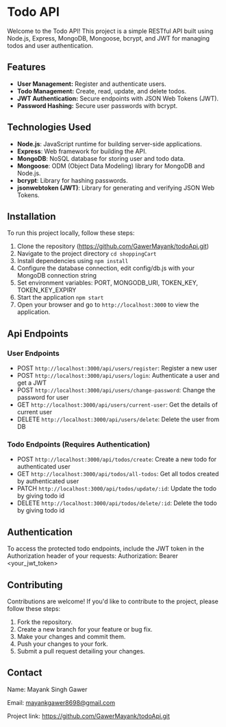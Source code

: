 # Todo API

Welcome to the Todo API! This project is a simple RESTful API built using Node.js, Express, MongoDB, Mongoose, bcrypt, and JWT for managing todos and user authentication.

## Features

- **User Management:** Register and authenticate users.
- **Todo Management:** Create, read, update, and delete todos.
- **JWT Authentication:** Secure endpoints with JSON Web Tokens (JWT).
- **Password Hashing:** Secure user passwords with bcrypt.

## Technologies Used

- **Node.js**: JavaScript runtime for building server-side applications.
- **Express**: Web framework for building the API.
- **MongoDB**: NoSQL database for storing user and todo data.
- **Mongoose**: ODM (Object Data Modeling) library for MongoDB and Node.js.
- **bcrypt**: Library for hashing passwords.
- **jsonwebtoken (JWT)**: Library for generating and verifying JSON Web Tokens.

## Installation

To run this project locally, follow these steps:

1. Clone the repository (https://github.com/GawerMayank/todoApi.git)
2. Navigate to the project directory `cd shoppingCart`
3. Install dependencies using `npm install`
4. Configure the database connection, edit config/db.js with your MongoDB connection string
5. Set environment variables: PORT, MONGODB_URI, TOKEN_KEY, TOKEN_KEY_EXPIRY
6. Start the application `npm start`
7. Open your browser and go to `http://localhost:3000` to view the application.

## Api Endpoints

### User Endpoints
- POST `http://localhost:3000/api/users/register`: Register a new user
- POST `http://localhost:3000/api/users/login`: Authenticate a user and get a JWT
- POST `http://localhost:3000/api/users/change-password`: Change the password for user
- GET `http://localhost:3000/api/users/current-user`: Get the details of current user
- DELETE `http://localhost:3000/api/users/delete`: Delete the user from DB

### Todo Endpoints (Requires Authentication)
- POST `http://localhost:3000/api/todos/create`: Create a new todo for authenticated user
- GET `http://localhost:3000/api/todos/all-todos`: Get all todos created by authenticated user
- PATCH `http://localhost:3000/api/todos/update/:id`: Update the todo by giving todo id
- DELETE `http://localhost:3000/api/todos/delete/:id`: Delete the todo by giving todo id

## Authentication

To access the protected todo endpoints, include the JWT token in the Authorization header of your requests: Authorization: Bearer <your_jwt_token>

## Contributing

Contributions are welcome! If you'd like to contribute to the project, please follow these steps:

1. Fork the repository.
2. Create a new branch for your feature or bug fix.
3. Make your changes and commit them.
4. Push your changes to your fork.
5. Submit a pull request detailing your changes.

## Contact

Name: Mayank Singh Gawer

Email: mayankgawer8698@gmail.com

Project link: https://github.com/GawerMayank/todoApi.git


